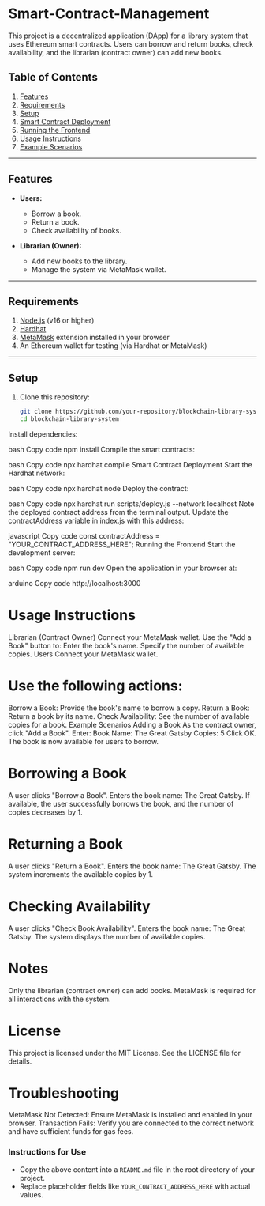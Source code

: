 # Smart-Contract-Management

This project is a decentralized application (DApp) for a library system that uses Ethereum smart contracts. Users can borrow and return books, check availability, and the librarian (contract owner) can add new books.

## Table of Contents

1. [Features](#features)
2. [Requirements](#requirements)
3. [Setup](#setup)
4. [Smart Contract Deployment](#smart-contract-deployment)
5. [Running the Frontend](#running-the-frontend)
6. [Usage Instructions](#usage-instructions)
7. [Example Scenarios](#example-scenarios)

---

## Features

- **Users:**
  - Borrow a book.
  - Return a book.
  - Check availability of books.

- **Librarian (Owner):**
  - Add new books to the library.
  - Manage the system via MetaMask wallet.

---

## Requirements

1. [Node.js](https://nodejs.org/) (v16 or higher)
2. [Hardhat](https://hardhat.org/)
3. [MetaMask](https://metamask.io/) extension installed in your browser
4. An Ethereum wallet for testing (via Hardhat or MetaMask)

---

## Setup

1. Clone this repository:
   ```bash
   git clone https://github.com/your-repository/blockchain-library-system.git
   cd blockchain-library-system
Install dependencies:

bash
Copy code
npm install
Compile the smart contracts:

bash
Copy code
npx hardhat compile
Smart Contract Deployment
Start the Hardhat network:

bash
Copy code
npx hardhat node
Deploy the contract:

bash
Copy code
npx hardhat run scripts/deploy.js --network localhost
Note the deployed contract address from the terminal output. Update the contractAddress variable in index.js with this address:

javascript
Copy code
const contractAddress = "YOUR_CONTRACT_ADDRESS_HERE";
Running the Frontend
Start the development server:

bash
Copy code
npm run dev
Open the application in your browser at:

arduino
Copy code
http://localhost:3000

# Usage Instructions

Librarian (Contract Owner)
Connect your MetaMask wallet.
Use the "Add a Book" button to:
Enter the book's name.
Specify the number of available copies.
Users
Connect your MetaMask wallet.

# Use the following actions:

Borrow a Book: Provide the book's name to borrow a copy.
Return a Book: Return a book by its name.
Check Availability: See the number of available copies for a book.
Example Scenarios
Adding a Book
As the contract owner, click "Add a Book".
Enter:
Book Name: The Great Gatsby
Copies: 5
Click OK. The book is now available for users to borrow.

# Borrowing a Book
A user clicks "Borrow a Book".
Enters the book name: The Great Gatsby.
If available, the user successfully borrows the book, and the number of copies decreases by 1.

# Returning a Book
A user clicks "Return a Book".
Enters the book name: The Great Gatsby.
The system increments the available copies by 1.

# Checking Availability
A user clicks "Check Book Availability".
Enters the book name: The Great Gatsby.
The system displays the number of available copies.

# Notes
Only the librarian (contract owner) can add books.
MetaMask is required for all interactions with the system.

# License
This project is licensed under the MIT License. See the LICENSE file for details.

# Troubleshooting
MetaMask Not Detected: Ensure MetaMask is installed and enabled in your browser.
Transaction Fails: Verify you are connected to the correct network and have sufficient funds for gas fees.

### Instructions for Use
- Copy the above content into a `README.md` file in the root directory of your project.
- Replace placeholder fields like `YOUR_CONTRACT_ADDRESS_HERE` with actual values.
